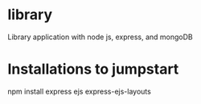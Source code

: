 # library
Library application with node js, express, and mongoDB

# Installations to jumpstart
npm install express ejs express-ejs-layouts

